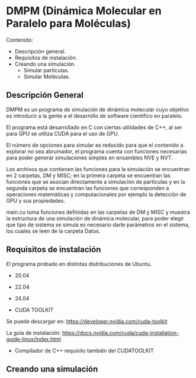 # DMPM (Dinámica Molecular en Paralelo para Moléculas)

Contenido:

* Descripción general.
* Requisitos de instalación.
* Creando una simulación.
  * Simular partículas.
  * Simular Moléculas.

## Descripción General

DMPM es un programa de simulación de dinámica molecular cuyo objetivo es introducir a la gente a el desarrollo de software científico en paralelo.

El programa está desarrollado en C con ciertas utilidades de C++, al ser para GPU se utiliza CUDA para el uso de GPU.

El número de opciones para simular es reducido para que el contenido a explorar no sea abrumador, el programa cuenta con funciones necesarias para poder generar simulaciones simples en ensambles NVE y NVT.

Los archivos que contienen las funciones para la simulación se encuentran en 2 carpetas, DM y MISC; en la primera carpeta se encuentran las funciones que se asocian directamente a simulación de partículas y en la segunda carpeta se encuentran las funciones que corresponden a operaciones matemáticas y computacionales por ejemplo la detección de GPU y sus propiedades.

main.cu toma funciones definidas en las carpetas de DM y MISC y muestra la estructura de una simulación de dinámica molecular, para poder elegir que tipo de sistema se simula es necesario darle parámetros en el sistema, los cuales se leen de la carpeta Datos.

## Requisitos de instalación

El programa probado en distintas distribuciones de Ubuntu.

* 20.04
* 22.04
* 24.04

 * CUDA TOOLKIT
   
  Se puede descargar en: https://developer.nvidia.com/cuda-toolkit
    
  La guía de instalación: https://docs.nvidia.com/cuda/cuda-installation-guide-linux/index.html

* Compilador de C++ requisito también del CUDATOOLKIT

## Creando una simulación
